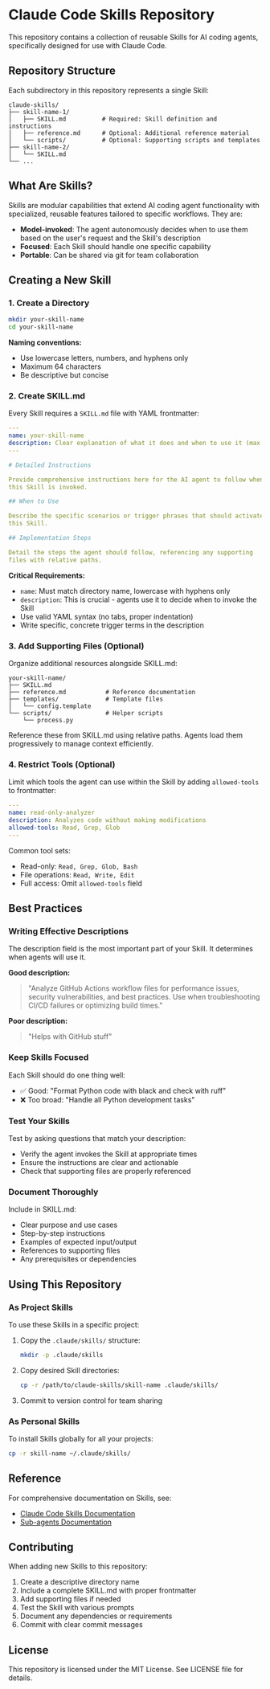 # Claude Code Skills Repository

This repository contains a collection of reusable Skills for AI coding agents, specifically designed for use with Claude Code.

## Repository Structure

Each subdirectory in this repository represents a single Skill:

```text
claude-skills/
├── skill-name-1/
│   ├── SKILL.md          # Required: Skill definition and instructions
│   ├── reference.md      # Optional: Additional reference material
│   └── scripts/          # Optional: Supporting scripts and templates
├── skill-name-2/
│   └── SKILL.md
└── ...
```

## What Are Skills?

Skills are modular capabilities that extend AI coding agent functionality with specialized, reusable features tailored to specific workflows. They are:

- **Model-invoked**: The agent autonomously decides when to use them based on the user's request and the Skill's description
- **Focused**: Each Skill should handle one specific capability
- **Portable**: Can be shared via git for team collaboration

## Creating a New Skill

### 1. Create a Directory

```bash
mkdir your-skill-name
cd your-skill-name
```

**Naming conventions:**

- Use lowercase letters, numbers, and hyphens only
- Maximum 64 characters
- Be descriptive but concise

### 2. Create SKILL.md

Every Skill requires a `SKILL.md` file with YAML frontmatter:

```yaml
---
name: your-skill-name
description: Clear explanation of what it does and when to use it (max 1024 chars)
---

# Detailed Instructions

Provide comprehensive instructions here for the AI agent to follow when
this Skill is invoked.

## When to Use

Describe the specific scenarios or trigger phrases that should activate
this Skill.

## Implementation Steps

Detail the steps the agent should follow, referencing any supporting
files with relative paths.
```

**Critical Requirements:**

- `name`: Must match directory name, lowercase with hyphens only
- `description`: This is crucial - agents use it to decide when to invoke the Skill
- Use valid YAML syntax (no tabs, proper indentation)
- Write specific, concrete trigger terms in the description

### 3. Add Supporting Files (Optional)

Organize additional resources alongside SKILL.md:

```text
your-skill-name/
├── SKILL.md
├── reference.md           # Reference documentation
├── templates/             # Template files
│   └── config.template
└── scripts/               # Helper scripts
    └── process.py
```

Reference these from SKILL.md using relative paths. Agents load them progressively to manage context efficiently.

### 4. Restrict Tools (Optional)

Limit which tools the agent can use within the Skill by adding `allowed-tools` to frontmatter:

```yaml
---
name: read-only-analyzer
description: Analyzes code without making modifications
allowed-tools: Read, Grep, Glob
---
```

Common tool sets:

- Read-only: `Read, Grep, Glob, Bash`
- File operations: `Read, Write, Edit`
- Full access: Omit `allowed-tools` field

## Best Practices

### Writing Effective Descriptions

The description field is the most important part of your Skill. It determines when agents will use it.

**Good description:**
> "Analyze GitHub Actions workflow files for performance issues, security vulnerabilities, and best practices. Use when troubleshooting CI/CD failures or optimizing build times."

**Poor description:**
> "Helps with GitHub stuff"

### Keep Skills Focused

Each Skill should do one thing well:

- ✅ Good: "Format Python code with black and check with ruff"
- ❌ Too broad: "Handle all Python development tasks"

### Test Your Skills

Test by asking questions that match your description:

- Verify the agent invokes the Skill at appropriate times
- Ensure the instructions are clear and actionable
- Check that supporting files are properly referenced

### Document Thoroughly

Include in SKILL.md:

- Clear purpose and use cases
- Step-by-step instructions
- Examples of expected input/output
- References to supporting files
- Any prerequisites or dependencies

## Using This Repository

### As Project Skills

To use these Skills in a specific project:

1. Copy the `.claude/skills/` structure:

   ```bash
   mkdir -p .claude/skills
   ```

2. Copy desired Skill directories:

   ```bash
   cp -r /path/to/claude-skills/skill-name .claude/skills/
   ```

3. Commit to version control for team sharing

### As Personal Skills

To install Skills globally for all your projects:

```bash
cp -r skill-name ~/.claude/skills/
```

## Reference

For comprehensive documentation on Skills, see:

- [Claude Code Skills Documentation](https://docs.claude.com/en/docs/claude-code/skills.md)
- [Sub-agents Documentation](https://docs.claude.com/en/docs/claude-code/sub-agents.md)

## Contributing

When adding new Skills to this repository:

1. Create a descriptive directory name
2. Include a complete SKILL.md with proper frontmatter
3. Add supporting files if needed
4. Test the Skill with various prompts
5. Document any dependencies or requirements
6. Commit with clear commit messages

## License

This repository is licensed under the MIT License. See LICENSE file for details.
